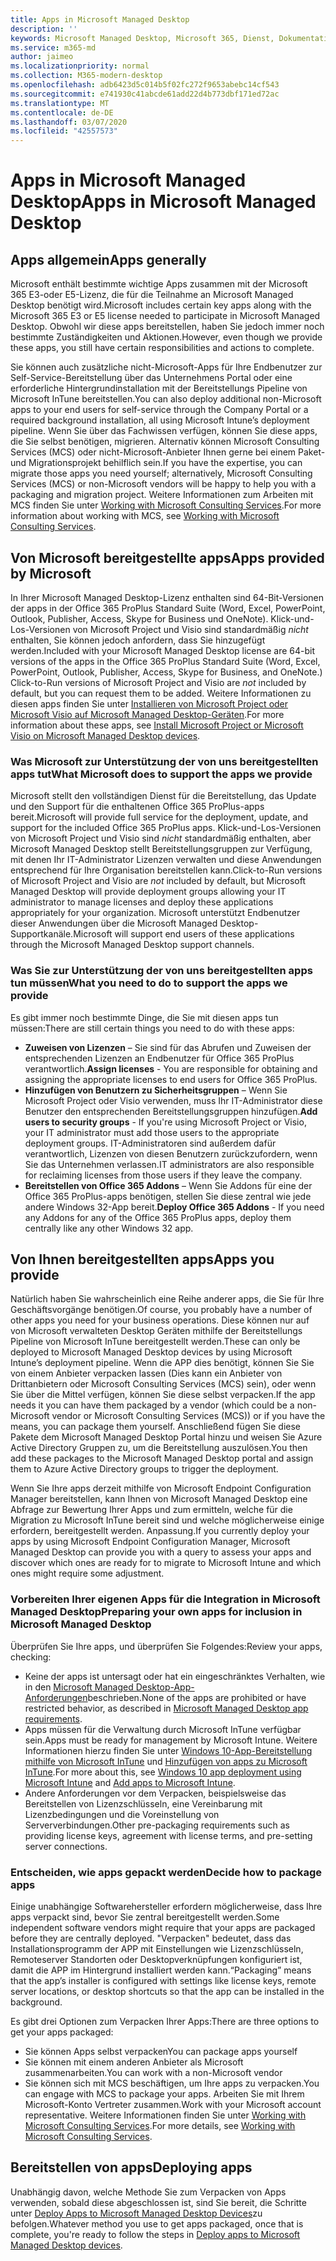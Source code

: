 ```yaml
---
title: Apps in Microsoft Managed Desktop
description: ''
keywords: Microsoft Managed Desktop, Microsoft 365, Dienst, Dokumentation
ms.service: m365-md
author: jaimeo
ms.localizationpriority: normal
ms.collection: M365-modern-desktop
ms.openlocfilehash: adb6423d5c014b5f02fc272f9653abebc14cf543
ms.sourcegitcommit: e741930c41abcde61add22d4b773dbf171ed72ac
ms.translationtype: MT
ms.contentlocale: de-DE
ms.lasthandoff: 03/07/2020
ms.locfileid: "42557573"
---
```

# <a name="apps-in-microsoft-managed-desktop"></a><span data-ttu-id="76816-103">Apps in Microsoft Managed Desktop</span><span class="sxs-lookup"><span data-stu-id="76816-103">Apps in Microsoft Managed Desktop</span></span>

<!--This topic is the target for 2 "Learn more" links in the Admin Portal (aka.ms/app-overview;app-package); also target for link from Online resources (aka.ms/app-overviewmmd-app-prep) do not delete.-->

<!--Applications: supported/onboard/deployment -->
 
## <a name="apps-generally"></a><span data-ttu-id="76816-104">Apps allgemein</span><span class="sxs-lookup"><span data-stu-id="76816-104">Apps generally</span></span>

<span data-ttu-id="76816-105">Microsoft enthält bestimmte wichtige Apps zusammen mit der Microsoft 365 E3-oder E5-Lizenz, die für die Teilnahme an Microsoft Managed Desktop benötigt wird.</span><span class="sxs-lookup"><span data-stu-id="76816-105">Microsoft includes certain key apps along with the Microsoft 365 E3 or E5 license needed to participate in Microsoft Managed Desktop.</span></span> <span data-ttu-id="76816-106">Obwohl wir diese apps bereitstellen, haben Sie jedoch immer noch bestimmte Zuständigkeiten und Aktionen.</span><span class="sxs-lookup"><span data-stu-id="76816-106">However, even though we provide these apps, you still have certain responsibilities and actions to complete.</span></span>

<span data-ttu-id="76816-107">Sie können auch zusätzliche nicht-Microsoft-Apps für Ihre Endbenutzer zur Self-Service-Bereitstellung über das Unternehmens Portal oder eine erforderliche Hintergrundinstallation mit der Bereitstellungs Pipeline von Microsoft InTune bereitstellen.</span><span class="sxs-lookup"><span data-stu-id="76816-107">You can also deploy additional non-Microsoft apps to your end users for self-service through the Company Portal or a required background installation, all using Microsoft Intune’s deployment pipeline.</span></span> <span data-ttu-id="76816-108">Wenn Sie über das Fachwissen verfügen, können Sie diese apps, die Sie selbst benötigen, migrieren. Alternativ können Microsoft Consulting Services (MCS) oder nicht-Microsoft-Anbieter Ihnen gerne bei einem Paket-und Migrationsprojekt behilflich sein.</span><span class="sxs-lookup"><span data-stu-id="76816-108">If you have the expertise, you can migrate those apps you need yourself; alternatively, Microsoft Consulting Services (MCS) or non-Microsoft vendors will be happy to help you with a packaging and migration project.</span></span> <span data-ttu-id="76816-109">Weitere Informationen zum Arbeiten mit MCS finden Sie unter [Working with Microsoft Consulting Services](apps-MCS.md).</span><span class="sxs-lookup"><span data-stu-id="76816-109">For more information about working with MCS, see [Working with Microsoft Consulting Services](apps-MCS.md).</span></span>


## <a name="apps-provided-by-microsoft"></a><span data-ttu-id="76816-110">Von Microsoft bereitgestellte apps</span><span class="sxs-lookup"><span data-stu-id="76816-110">Apps provided by Microsoft</span></span>

<span data-ttu-id="76816-111">In Ihrer Microsoft Managed Desktop-Lizenz enthalten sind 64-Bit-Versionen der apps in der Office 365 ProPlus Standard Suite (Word, Excel, PowerPoint, Outlook, Publisher, Access, Skype for Business und OneNote). Klick-und-Los-Versionen von Microsoft Project und Visio sind standardmäßig *nicht* enthalten, Sie können jedoch anfordern, dass Sie hinzugefügt werden.</span><span class="sxs-lookup"><span data-stu-id="76816-111">Included with your Microsoft Managed Desktop license are 64-bit versions of the apps in the Office 365 ProPlus Standard Suite (Word, Excel, PowerPoint, Outlook, Publisher, Access, Skype for Business, and OneNote.) Click-to-Run versions of Microsoft Project and Visio are *not* included by default, but you can request them to be added.</span></span> <span data-ttu-id="76816-112">Weitere Informationen zu diesen apps finden Sie unter [Installieren von Microsoft Project oder Microsoft Visio auf Microsoft Managed Desktop-Geräten](../get-started/project-visio.md).</span><span class="sxs-lookup"><span data-stu-id="76816-112">For more information about these apps, see [Install Microsoft Project or Microsoft Visio on Microsoft Managed Desktop devices](../get-started/project-visio.md).</span></span>

### <a name="what-microsoft-does-to-support-the-apps-we-provide"></a><span data-ttu-id="76816-113">Was Microsoft zur Unterstützung der von uns bereitgestellten apps tut</span><span class="sxs-lookup"><span data-stu-id="76816-113">What Microsoft does to support the apps we provide</span></span>

<span data-ttu-id="76816-114">Microsoft stellt den vollständigen Dienst für die Bereitstellung, das Update und den Support für die enthaltenen Office 365 ProPlus-apps bereit.</span><span class="sxs-lookup"><span data-stu-id="76816-114">Microsoft will provide full service for the deployment, update, and support for the included Office 365 ProPlus apps.</span></span> <span data-ttu-id="76816-115">Klick-und-Los-Versionen von Microsoft Project und Visio sind *nicht* standardmäßig enthalten, aber Microsoft Managed Desktop stellt Bereitstellungsgruppen zur Verfügung, mit denen Ihr IT-Administrator Lizenzen verwalten und diese Anwendungen entsprechend für Ihre Organisation bereitstellen kann.</span><span class="sxs-lookup"><span data-stu-id="76816-115">Click-to-Run versions of Microsoft Project and Visio are *not* included by default, but Microsoft Managed Desktop will provide deployment groups allowing your IT administrator to manage licenses and deploy these applications appropriately for your organization.</span></span> <span data-ttu-id="76816-116">Microsoft unterstützt Endbenutzer dieser Anwendungen über die Microsoft Managed Desktop-Supportkanäle.</span><span class="sxs-lookup"><span data-stu-id="76816-116">Microsoft will support end users of these applications through the Microsoft Managed Desktop support channels.</span></span>

### <a name="what-you-need-to-do-to-support-the-apps-we-provide"></a><span data-ttu-id="76816-117">Was Sie zur Unterstützung der von uns bereitgestellten apps tun müssen</span><span class="sxs-lookup"><span data-stu-id="76816-117">What you need to do to support the apps we provide</span></span>

<span data-ttu-id="76816-118">Es gibt immer noch bestimmte Dinge, die Sie mit diesen apps tun müssen:</span><span class="sxs-lookup"><span data-stu-id="76816-118">There are still certain things you need to do with these apps:</span></span>

- <span data-ttu-id="76816-119">**Zuweisen von Lizenzen** – Sie sind für das Abrufen und Zuweisen der entsprechenden Lizenzen an Endbenutzer für Office 365 ProPlus verantwortlich.</span><span class="sxs-lookup"><span data-stu-id="76816-119">**Assign licenses** - You are responsible for obtaining and assigning the appropriate licenses to end users for Office 365 ProPlus.</span></span>
- <span data-ttu-id="76816-120">**Hinzufügen von Benutzern zu Sicherheitsgruppen** – Wenn Sie Microsoft Project oder Visio verwenden, muss Ihr IT-Administrator diese Benutzer den entsprechenden Bereitstellungsgruppen hinzufügen.</span><span class="sxs-lookup"><span data-stu-id="76816-120">**Add users to security groups** - If you're using Microsoft Project or Visio, your IT administrator must add those users to the appropriate deployment groups.</span></span> <span data-ttu-id="76816-121">IT-Administratoren sind außerdem dafür verantwortlich, Lizenzen von diesen Benutzern zurückzufordern, wenn Sie das Unternehmen verlassen.</span><span class="sxs-lookup"><span data-stu-id="76816-121">IT administrators are also responsible for reclaiming licenses from those users if they leave the company.</span></span>
- <span data-ttu-id="76816-122">**Bereitstellen von Office 365 Addons** – Wenn Sie Addons für eine der Office 365 ProPlus-apps benötigen, stellen Sie diese zentral wie jede andere Windows 32-App bereit.</span><span class="sxs-lookup"><span data-stu-id="76816-122">**Deploy Office 365 Addons** - If you need any Addons for any of the Office 365 ProPlus apps, deploy them centrally like any other Windows 32 app.</span></span> 

## <a name="apps-you-provide"></a><span data-ttu-id="76816-123">Von Ihnen bereitgestellten apps</span><span class="sxs-lookup"><span data-stu-id="76816-123">Apps you provide</span></span>

<span data-ttu-id="76816-124">Natürlich haben Sie wahrscheinlich eine Reihe anderer apps, die Sie für Ihre Geschäftsvorgänge benötigen.</span><span class="sxs-lookup"><span data-stu-id="76816-124">Of course, you probably have a number of other apps you need for your business operations.</span></span> <span data-ttu-id="76816-125">Diese können nur auf von Microsoft verwalteten Desktop Geräten mithilfe der Bereitstellungs Pipeline von Microsoft InTune bereitgestellt werden.</span><span class="sxs-lookup"><span data-stu-id="76816-125">These can only be deployed to Microsoft Managed Desktop devices by using Microsoft Intune’s deployment pipeline.</span></span> <span data-ttu-id="76816-126">Wenn die APP dies benötigt, können Sie Sie von einem Anbieter verpacken lassen (Dies kann ein Anbieter von Drittanbietern oder Microsoft Consulting Services (MCS) sein), oder wenn Sie über die Mittel verfügen, können Sie diese selbst verpacken.</span><span class="sxs-lookup"><span data-stu-id="76816-126">If the app needs it you can have them packaged by a vendor (which could be a non-Microsoft vendor or Microsoft Consulting Services (MCS)) or if you have the means, you can package them yourself.</span></span> <span data-ttu-id="76816-127">Anschließend fügen Sie diese Pakete dem Microsoft Managed Desktop Portal hinzu und weisen Sie Azure Active Directory Gruppen zu, um die Bereitstellung auszulösen.</span><span class="sxs-lookup"><span data-stu-id="76816-127">You then add these packages to the Microsoft Managed Desktop portal and assign them to Azure Active Directory groups to trigger the deployment.</span></span> 

<span data-ttu-id="76816-128">Wenn Sie Ihre apps derzeit mithilfe von Microsoft Endpoint Configuration Manager bereitstellen, kann Ihnen von Microsoft Managed Desktop eine Abfrage zur Bewertung Ihrer Apps und zum ermitteln, welche für die Migration zu Microsoft InTune bereit sind und welche möglicherweise einige erfordern, bereitgestellt werden. Anpassung.</span><span class="sxs-lookup"><span data-stu-id="76816-128">If you currently deploy your apps by using Microsoft Endpoint Configuration Manager, Microsoft Managed Desktop can provide you with a query to assess your apps and discover which ones are ready for to migrate to Microsoft Intune and which ones might require some adjustment.</span></span>


### <a name="preparing-your-own-apps-for-inclusion-in-microsoft-managed-desktop"></a><span data-ttu-id="76816-129">Vorbereiten Ihrer eigenen Apps für die Integration in Microsoft Managed Desktop</span><span class="sxs-lookup"><span data-stu-id="76816-129">Preparing your own apps for inclusion in Microsoft Managed Desktop</span></span>
<span data-ttu-id="76816-130">Überprüfen Sie Ihre apps, und überprüfen Sie Folgendes:</span><span class="sxs-lookup"><span data-stu-id="76816-130">Review your apps, checking:</span></span>

- <span data-ttu-id="76816-131">Keine der apps ist untersagt oder hat ein eingeschränktes Verhalten, wie in den [Microsoft Managed Desktop-App-Anforderungen](https://aka.ms/app-req)beschrieben.</span><span class="sxs-lookup"><span data-stu-id="76816-131">None of the apps are prohibited or have restricted behavior, as described in [Microsoft Managed Desktop app requirements](https://aka.ms/app-req).</span></span>
- <span data-ttu-id="76816-132">Apps müssen für die Verwaltung durch Microsoft InTune verfügbar sein.</span><span class="sxs-lookup"><span data-stu-id="76816-132">Apps must be ready for management by Microsoft Intune.</span></span> <span data-ttu-id="76816-133">Weitere Informationen hierzu finden Sie unter [Windows 10-App-Bereitstellung mithilfe von Microsoft InTune](https://docs.microsoft.com/intune/apps-windows-10-app-deploy) und [Hinzufügen von apps zu Microsoft InTune](https://docs.microsoft.com/intune/apps-add).</span><span class="sxs-lookup"><span data-stu-id="76816-133">For more about this, see [Windows 10 app deployment using Microsoft Intune](https://docs.microsoft.com/intune/apps-windows-10-app-deploy) and [Add apps to Microsoft Intune](https://docs.microsoft.com/intune/apps-add).</span></span>
- <span data-ttu-id="76816-134">Andere Anforderungen vor dem Verpacken, beispielsweise das Bereitstellen von Lizenzschlüsseln, eine Vereinbarung mit Lizenzbedingungen und die Voreinstellung von Serververbindungen.</span><span class="sxs-lookup"><span data-stu-id="76816-134">Other pre-packaging requirements such as providing license keys, agreement with license terms, and pre-setting server connections.</span></span>

### <a name="decide-how-to-package-apps"></a><span data-ttu-id="76816-135">Entscheiden, wie apps gepackt werden</span><span class="sxs-lookup"><span data-stu-id="76816-135">Decide how to package apps</span></span>

<span data-ttu-id="76816-136">Einige unabhängige Softwarehersteller erfordern möglicherweise, dass Ihre apps verpackt sind, bevor Sie zentral bereitgestellt werden.</span><span class="sxs-lookup"><span data-stu-id="76816-136">Some independent software vendors might require that your apps are packaged before they are centrally deployed.</span></span> <span data-ttu-id="76816-137">"Verpacken" bedeutet, dass das Installationsprogramm der APP mit Einstellungen wie Lizenzschlüsseln, Remoteserver Standorten oder Desktopverknüpfungen konfiguriert ist, damit die APP im Hintergrund installiert werden kann.</span><span class="sxs-lookup"><span data-stu-id="76816-137">“Packaging” means that the app’s installer is configured with settings like license keys, remote server locations, or desktop shortcuts so that the app can be installed in the background.</span></span>

<span data-ttu-id="76816-138">Es gibt drei Optionen zum Verpacken Ihrer Apps:</span><span class="sxs-lookup"><span data-stu-id="76816-138">There are three options to get your apps packaged:</span></span> 


- <span data-ttu-id="76816-139">Sie können Apps selbst verpacken</span><span class="sxs-lookup"><span data-stu-id="76816-139">You can package apps yourself</span></span>
- <span data-ttu-id="76816-140">Sie können mit einem anderen Anbieter als Microsoft zusammenarbeiten.</span><span class="sxs-lookup"><span data-stu-id="76816-140">You can work with a non-Microsoft vendor</span></span>
- <span data-ttu-id="76816-141">Sie können sich mit MCS beschäftigen, um Ihre apps zu verpacken.</span><span class="sxs-lookup"><span data-stu-id="76816-141">You can engage with MCS to package your apps.</span></span> <span data-ttu-id="76816-142">Arbeiten Sie mit Ihrem Microsoft-Konto Vertreter zusammen.</span><span class="sxs-lookup"><span data-stu-id="76816-142">Work with your Microsoft account representative.</span></span> <span data-ttu-id="76816-143">Weitere Informationen finden Sie unter [Working with Microsoft Consulting Services](apps-MCS.md).</span><span class="sxs-lookup"><span data-stu-id="76816-143">For more details, see [Working with Microsoft Consulting Services](apps-MCS.md).</span></span>







## <a name="deploying-apps"></a><span data-ttu-id="76816-144">Bereitstellen von apps</span><span class="sxs-lookup"><span data-stu-id="76816-144">Deploying apps</span></span>

<span data-ttu-id="76816-145">Unabhängig davon, welche Methode Sie zum Verpacken von Apps verwenden, sobald diese abgeschlossen ist, sind Sie bereit, die Schritte unter [Deploy Apps to Microsoft Managed Desktop Devices](../get-started/deploy-apps.md)zu befolgen.</span><span class="sxs-lookup"><span data-stu-id="76816-145">Whatever method you use to get apps packaged, once that is complete, you're ready to follow the steps in [Deploy apps to Microsoft Managed Desktop devices](../get-started/deploy-apps.md).</span></span>


